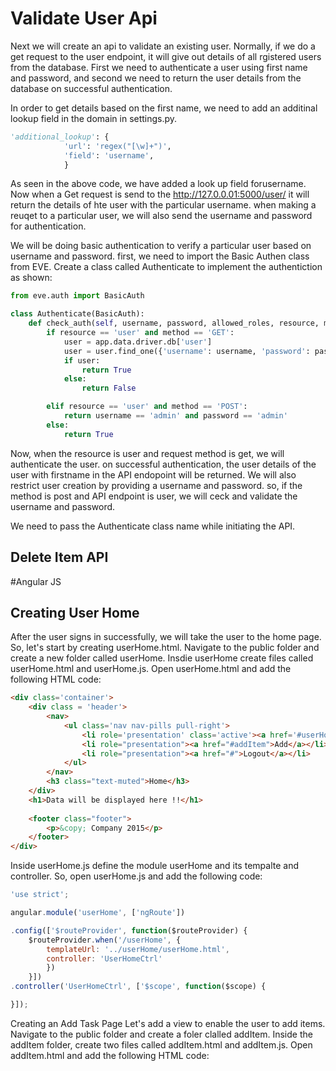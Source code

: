 # Validate User Api
Next we will create an api to validate an existing user. Normally, if we do a get request to the user endpoint, it will give out details of all rgistered users from the database. First we need to authenticate a user using first name and password, and second we need to return the user details from the database on successful authentication.

In order to get details based on the first name, we need to add an additinal lookup field in the domain in settings.py.

```python
'additional_lookup': {
            'url': 'regex("[\w]+")',
            'field': 'username',
            }
```
As seen in the above code, we have added a look up field forusername. Now when a Get request is send to the http://127.0.0.01:5000/user/<username> it will return the details of hte user with the particular username. when making a reuqet to a particular user, we will also send the username and password for authentication.

We will be doing basic authentication to verify a particular user based on username and password. first, we need to import the Basic Authen class from EVE. Create a class called Authenticate to implement the authentiction as shown:
```python
from eve.auth import BasicAuth

class Authenticate(BasicAuth):
	def check_auth(self, username, password, allowed_roles, resource, method):
		if resource == 'user' and method == 'GET':
			user = app.data.driver.db['user']
			user = user.find_one({'username': username, 'password': password})
			if user:
				return True
			else:
				return False

		elif resource == 'user' and method == 'POST':
			return username == 'admin' and password == 'admin'
		else:
			return True
```
Now, when the resource is user and request method is get, we will authenticate the user. on successful authentication, the user details of the user with firstname in the API endopoint will be returned. We will also restrict user creation by providing a username and password. so, if the method is post and API endpoint is user, we will ceck and validate the username and password.

We need to pass the Authenticate class name while initiating the API.

## Delete Item API
#Angular JS
## Creating User Home
After the user signs in successfully, we will take the user to the home page. So, let's start by creating userHome.html. Navigate to the public folder and create a new folder called userHome. Insdie userHome create files called userHome.html and userHome.js. Open userHome.html and add the following HTML code:
```html
<div class='container'>
	<div class = 'header'>
		<nav>
			<ul class='nav nav-pills pull-right'>
				<li role='presentation' class='active'><a href='#userHome'>Home</a></li>
				<li role="presentation"><a href="#addItem">Add</a></li>
                <li role="presentation"><a href="#">Logout</a></li>
            </ul>
        </nav>
        <h3 class="text-muted">Home</h3>
    </div>
    <h1>Data will be displayed here !!</h1>
 
    <footer class="footer">
        <p>&copy; Company 2015</p>
    </footer>
</div>
```
Inside userHome.js define the module userHome and its tempalte and controller. So, open userHome.js and add the following code:
```js
'use strict';

angular.module('userHome', ['ngRoute'])

.config(['$routeProvider', function($routeProvider) {
	$routeProvider.when('/userHome', {
		templateUrl: '../userHome/userHome.html',
		controller: 'UserHomeCtrl'
		})
	}])
.controller('UserHomeCtrl', ['$scope', function($scope) {

}]);
```
Creating an Add Task Page
Let's add a view to enable the user to add items. Navigate to the public folder and create a foler clalled addItem. Inside the addItem folder, create two files called addItem.html and addItem.js. Open addItem.html and add the following HTML code:

